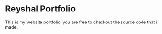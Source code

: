 # Reyshal Portfolio
This is my website portfolio, you are free to checkout the source code that i made.

